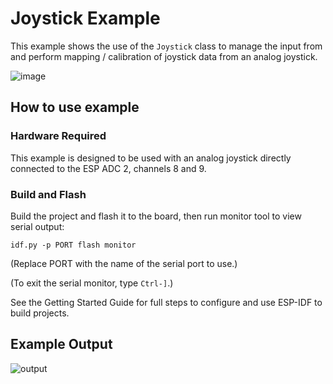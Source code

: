 # Joystick Example

This example shows the use of the `Joystick` class to manage the input from and
perform mapping / calibration of joystick data from an analog joystick.

![image](https://user-images.githubusercontent.com/213467/226445048-5e564333-2b53-4592-aac0-f8aa3137301e.png)

## How to use example

### Hardware Required

This example is designed to be used with an analog joystick directly connected
to the ESP ADC 2, channels 8 and 9.

### Build and Flash

Build the project and flash it to the board, then run monitor tool to view serial output:

```
idf.py -p PORT flash monitor
```

(Replace PORT with the name of the serial port to use.)

(To exit the serial monitor, type ``Ctrl-]``.)

See the Getting Started Guide for full steps to configure and use ESP-IDF to build projects.

## Example Output

![output](https://user-images.githubusercontent.com/213467/226444494-4d94b212-c9d5-4638-9343-abc21e6f8689.png)
